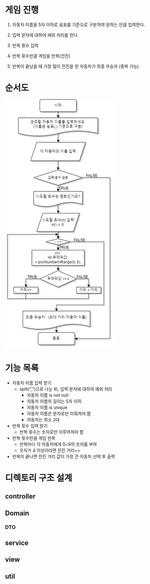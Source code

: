 # 게임 진행
1. 자동차 이름을 5자 이하로 쉼표를 기준으로 구분하여 원하는 만큼 입력한다.
2. 입력 문자에 대하여 예외 처리를 한다.

3. 반복 횟수 입력
4. 반복 횟수만큼 게임을 반복(전진)
5. 반복이 끝났을 때 가장 많이 전진을 한 자동차가 최종 우승자 (중복 가능)
# 순서도
<img src="./flowChart.png">

# 기능 목록
* 자동차 이름 입력 받기
  * split(",")으로 나눈 뒤, 입력 문자에 대하여 예외 처리
    * 자동차 이름 is not null
    * 자동차 이름의 길이는 5자 이하
    * 자동차 이름 is unique
    * 자동차 이름은 문자로만 이뤄져야 함
    * 자동차는 최소 2대
* 반복 횟수 입력 받기
  * 반복 횟수는 숫자로만 이루어져야 함
* 반복 횟수만큼 게임 반복
  * 반복마다 각 자동차에게 0~9의 숫자를 부여
  * 숫자가 4 이상이라면 전진 거리++
* 반복이 끝나면 전진 거리 값이 가장 큰 자동차 선택 후 출력

# 디렉토리 구조 설계
## controller

## Domain

### DTO

## service

## view

## util